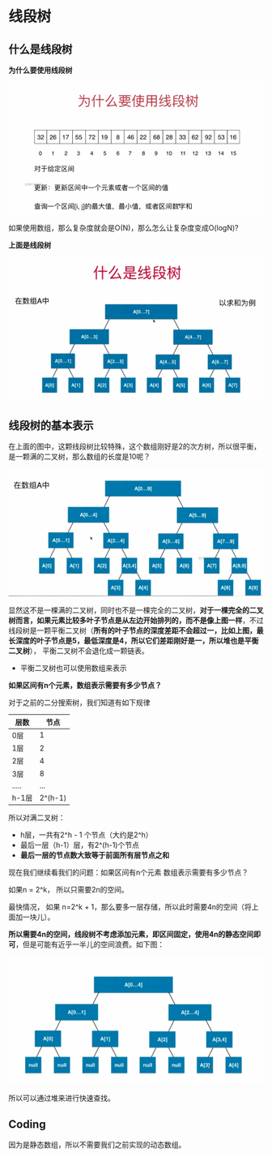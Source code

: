 # 线段树

## 什么是线段树

**为什么要使用线段树**

![1573375414462](./img/14.png)

如果使用数组，那么复杂度就会是O(N)，那么怎么让复杂度变成O(logN)?

**上面是线段树**

![](./img/15.png)

## 线段树的基本表示

在上面的图中，这颗线段树比较特殊，这个数组刚好是2的次方树，所以很平衡，是一颗满的二叉树，那么数组的长度是10呢？

![](./img/16.png)

显然这不是一棵满的二叉树，同时也不是一棵完全的二叉树，**对于一棵完全的二叉树而言，如果元素比较多叶子节点是从左边开始排列的，而不是像上图一样**，不过线段树是一颗平衡二叉树（**所有的叶子节点的深度差距不会超过一，比如上图，最长深度的叶子节点是5，最低深度是4，所以它们差距刚好是一，所以堆也是平衡二叉树**）， 平衡二叉树不会退化成一颗链表。

+ 平衡二叉树也可以使用数组来表示

**如果区间有n个元素，数组表示需要有多少节点？**

对于之前的二分搜索树，我们知道有如下规律

| 层数  | 节点    |
| ----- | ------- |
| 0层   | 1       |
| 1层   | 2       |
| 2层   | 4       |
| 3层   | 8       |
| ..... | ...     |
| h-1层 | 2^(h-1) |

所以对满二叉树：

+ h层，一共有2^h - 1 个节点（大约是2^h）
+ 最后一层（h-1）层，有2^(h-1)个节点
+ **最后一层的节点数大致等于前面所有层节点之和**

现在我们继续看我们的问题：如果区间有n个元素 数组表示需要有多少节点？

如果n = 2^k， 所以只需要2n的空间。

最快情况， 如果 n=2^k + 1，那么要多一层存储，所以此时需要4n的空间（将上面加一块儿）。

**所以需要4n的空间，线段树不考虑添加元素，即区间固定，使用4n的静态空间即可**，但是可能有近乎一半儿的空间浪费。如下图：

![](./img/17.png)

所以可以通过堆来进行快速查找。

##  Coding

因为是静态数组，所以不需要我们之前实现的动态数组。

